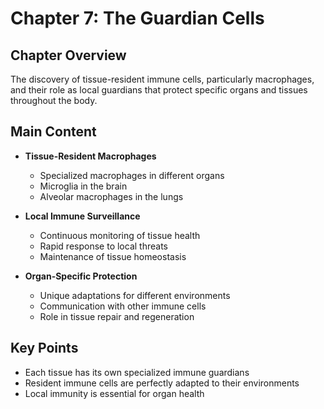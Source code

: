 # Chapter 7: The Guardian Cells

## Chapter Overview
The discovery of tissue-resident immune cells, particularly macrophages, and their role as local guardians that protect specific organs and tissues throughout the body.

## Main Content
- **Tissue-Resident Macrophages**
  - Specialized macrophages in different organs
  - Microglia in the brain
  - Alveolar macrophages in the lungs

- **Local Immune Surveillance**
  - Continuous monitoring of tissue health
  - Rapid response to local threats
  - Maintenance of tissue homeostasis

- **Organ-Specific Protection**
  - Unique adaptations for different environments
  - Communication with other immune cells
  - Role in tissue repair and regeneration

## Key Points
- Each tissue has its own specialized immune guardians
- Resident immune cells are perfectly adapted to their environments
- Local immunity is essential for organ health
